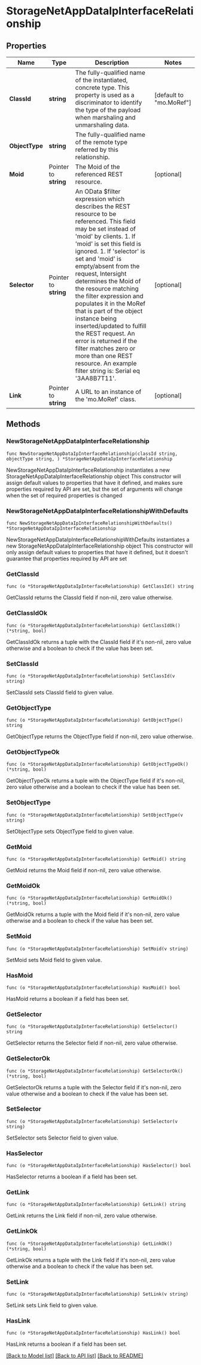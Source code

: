 # StorageNetAppDataIpInterfaceRelationship

## Properties

Name | Type | Description | Notes
------------ | ------------- | ------------- | -------------
**ClassId** | **string** | The fully-qualified name of the instantiated, concrete type. This property is used as a discriminator to identify the type of the payload when marshaling and unmarshaling data. | [default to "mo.MoRef"]
**ObjectType** | **string** | The fully-qualified name of the remote type referred by this relationship. | 
**Moid** | Pointer to **string** | The Moid of the referenced REST resource. | [optional] 
**Selector** | Pointer to **string** | An OData $filter expression which describes the REST resource to be referenced. This field may be set instead of &#39;moid&#39; by clients. 1. If &#39;moid&#39; is set this field is ignored. 1. If &#39;selector&#39; is set and &#39;moid&#39; is empty/absent from the request, Intersight determines the Moid of the resource matching the filter expression and populates it in the MoRef that is part of the object instance being inserted/updated to fulfill the REST request. An error is returned if the filter matches zero or more than one REST resource. An example filter string is: Serial eq &#39;3AA8B7T11&#39;. | [optional] 
**Link** | Pointer to **string** | A URL to an instance of the &#39;mo.MoRef&#39; class. | [optional] 

## Methods

### NewStorageNetAppDataIpInterfaceRelationship

`func NewStorageNetAppDataIpInterfaceRelationship(classId string, objectType string, ) *StorageNetAppDataIpInterfaceRelationship`

NewStorageNetAppDataIpInterfaceRelationship instantiates a new StorageNetAppDataIpInterfaceRelationship object
This constructor will assign default values to properties that have it defined,
and makes sure properties required by API are set, but the set of arguments
will change when the set of required properties is changed

### NewStorageNetAppDataIpInterfaceRelationshipWithDefaults

`func NewStorageNetAppDataIpInterfaceRelationshipWithDefaults() *StorageNetAppDataIpInterfaceRelationship`

NewStorageNetAppDataIpInterfaceRelationshipWithDefaults instantiates a new StorageNetAppDataIpInterfaceRelationship object
This constructor will only assign default values to properties that have it defined,
but it doesn't guarantee that properties required by API are set

### GetClassId

`func (o *StorageNetAppDataIpInterfaceRelationship) GetClassId() string`

GetClassId returns the ClassId field if non-nil, zero value otherwise.

### GetClassIdOk

`func (o *StorageNetAppDataIpInterfaceRelationship) GetClassIdOk() (*string, bool)`

GetClassIdOk returns a tuple with the ClassId field if it's non-nil, zero value otherwise
and a boolean to check if the value has been set.

### SetClassId

`func (o *StorageNetAppDataIpInterfaceRelationship) SetClassId(v string)`

SetClassId sets ClassId field to given value.


### GetObjectType

`func (o *StorageNetAppDataIpInterfaceRelationship) GetObjectType() string`

GetObjectType returns the ObjectType field if non-nil, zero value otherwise.

### GetObjectTypeOk

`func (o *StorageNetAppDataIpInterfaceRelationship) GetObjectTypeOk() (*string, bool)`

GetObjectTypeOk returns a tuple with the ObjectType field if it's non-nil, zero value otherwise
and a boolean to check if the value has been set.

### SetObjectType

`func (o *StorageNetAppDataIpInterfaceRelationship) SetObjectType(v string)`

SetObjectType sets ObjectType field to given value.


### GetMoid

`func (o *StorageNetAppDataIpInterfaceRelationship) GetMoid() string`

GetMoid returns the Moid field if non-nil, zero value otherwise.

### GetMoidOk

`func (o *StorageNetAppDataIpInterfaceRelationship) GetMoidOk() (*string, bool)`

GetMoidOk returns a tuple with the Moid field if it's non-nil, zero value otherwise
and a boolean to check if the value has been set.

### SetMoid

`func (o *StorageNetAppDataIpInterfaceRelationship) SetMoid(v string)`

SetMoid sets Moid field to given value.

### HasMoid

`func (o *StorageNetAppDataIpInterfaceRelationship) HasMoid() bool`

HasMoid returns a boolean if a field has been set.

### GetSelector

`func (o *StorageNetAppDataIpInterfaceRelationship) GetSelector() string`

GetSelector returns the Selector field if non-nil, zero value otherwise.

### GetSelectorOk

`func (o *StorageNetAppDataIpInterfaceRelationship) GetSelectorOk() (*string, bool)`

GetSelectorOk returns a tuple with the Selector field if it's non-nil, zero value otherwise
and a boolean to check if the value has been set.

### SetSelector

`func (o *StorageNetAppDataIpInterfaceRelationship) SetSelector(v string)`

SetSelector sets Selector field to given value.

### HasSelector

`func (o *StorageNetAppDataIpInterfaceRelationship) HasSelector() bool`

HasSelector returns a boolean if a field has been set.

### GetLink

`func (o *StorageNetAppDataIpInterfaceRelationship) GetLink() string`

GetLink returns the Link field if non-nil, zero value otherwise.

### GetLinkOk

`func (o *StorageNetAppDataIpInterfaceRelationship) GetLinkOk() (*string, bool)`

GetLinkOk returns a tuple with the Link field if it's non-nil, zero value otherwise
and a boolean to check if the value has been set.

### SetLink

`func (o *StorageNetAppDataIpInterfaceRelationship) SetLink(v string)`

SetLink sets Link field to given value.

### HasLink

`func (o *StorageNetAppDataIpInterfaceRelationship) HasLink() bool`

HasLink returns a boolean if a field has been set.


[[Back to Model list]](../README.md#documentation-for-models) [[Back to API list]](../README.md#documentation-for-api-endpoints) [[Back to README]](../README.md)


